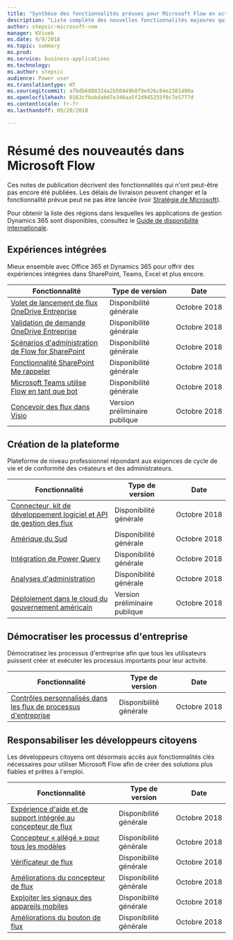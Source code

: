```yaml
---
title: "Synthèse des fonctionnalités prévues pour Microsoft Flow en octobre 2018"
description: "Liste complète des nouvelles fonctionnalités majeures qui seront disponibles dans la version d'octobre 2018 de Microsoft Flow."
author: stepsic-microsoft-com
manager: KVivek
ms.date: 9/9/2018
ms.topic: summary
ms.prod: 
ms.service: business-applications
ms.technology: 
ms.author: stepsic
audience: Power user
ms.translationtype: HT
ms.sourcegitcommit: a7bdb6880324a2b50449b8f9e926c84e2381490a
ms.openlocfilehash: 0163cfbabdabd7e346aa5f2d945255f0c7e5777d
ms.contentlocale: fr-fr
ms.lasthandoff: 09/20/2018

---
```


# <a name="summary-of-whats-new-in-microsoft-flow"></a>Résumé des nouveautés dans Microsoft Flow

Ces notes de publication décrivent des fonctionnalités qui n'ont peut-être pas encore été publiées. Les délais de livraison peuvent changer et la fonctionnalité prévue peut ne pas être lancée (voir [Stratégie de Microsoft](https://go.microsoft.com/fwlink/p/?linkid=2007332)).

Pour obtenir la liste des régions dans lesquelles les applications de gestion Dynamics 365 sont disponibles, consultez le [Guide de disponibilité internationale](https://aka.ms/dynamics_365_international_availability_deck).

## <a name="integrated-experiences"></a>Expériences intégrées

Mieux ensemble avec Office 365 et Dynamics 365 pour offrir des expériences intégrées dans SharePoint, Teams, Excel et plus encore.

| Fonctionnalité    | Type de version    | Date    |
| ---------- | ---------- | ---------- |
| [Volet de lancement de flux OneDrive Entreprise](onedrive-for-business-flow-launch-panel.md) | Disponibilité générale |  Octobre 2018  |
| [Validation de demande OneDrive Entreprise](onedrive-for-business-request-sign-off.md) | Disponibilité générale |  Octobre 2018  |
| [Scénarios d'administration de Flow for SharePoint](flow-for-sharepoint-admin-scenarios.md) | Disponibilité générale |  Octobre 2018  |
| [Fonctionnalité SharePoint Me rappeler](sharepoint-remind-me.md) | Disponibilité générale |  Octobre 2018  |
| [Microsoft Teams utilise Flow en tant que bot](microsoft-teams-uses-flow-as-a-bot.md) | Disponibilité générale |  Octobre 2018  |
| [Concevoir des flux dans Visio](design-flows-in-visio.md) | Version préliminaire publique |  Octobre 2018  |

## <a name="building-the-platform"></a>Création de la plateforme

Plateforme de niveau professionnel répondant aux exigences de cycle de vie et de conformité des créateurs et des administrateurs.

| Fonctionnalité    | Type de version    | Date    |
| ---------- | ---------- | ---------- |
| [Connecteur, kit de développement logiciel et API de gestion des flux](flow-management-connector-sdk-and-apis.md) | Disponibilité générale |  Octobre 2018  |
| [Amérique du Sud](south-america.md) | Disponibilité générale |  Octobre 2018  |
| [Intégration de Power Query](power-query-integration.md) | Disponibilité générale |  Octobre 2018  |
| [Analyses d'administration](admin-analytics.md) | Disponibilité générale |  Octobre 2018  |
| [Déploiement dans le cloud du gouvernement américain](us-government-cloud-deployment.md) | Version préliminaire publique |  Octobre 2018  |

## <a name="democratize-business-processes"></a>Démocratiser les processus d'entreprise

Démocratisez les processus d'entreprise afin que tous les utilisateurs puissent créer et exécuter les processus importants pour leur activité.

| Fonctionnalité    | Type de version    | Date    |
| ---------- | ---------- | ---------- |
| [Contrôles personnalisés dans les flux de processus d'entreprise](custom-controls-in-business-process-flows.md) | Disponibilité générale |  Octobre 2018  |

## <a name="empower-citizen-developers"></a>Responsabiliser les développeurs citoyens

Les développeurs citoyens ont désormais accès aux fonctionnalités clés nécessaires pour utiliser Microsoft Flow afin de créer des solutions plus fiables et prêtes à l'emploi.

| Fonctionnalité    | Type de version    | Date    |
| ---------- | ---------- | ---------- |
| [Expérience d'aide et de support intégrée au concepteur de flux](flow-support-help-inside-of-the-flow-designer.md) | Disponibilité générale |  Octobre 2018  |
| [Concepteur « allégé » pour tous les modèles](diet-designer-for-all-templates.md) | Disponibilité générale |  Octobre 2018  |
| [Vérificateur de flux](flow-checker.md) | Disponibilité générale |  Octobre 2018  |
| [Améliorations du concepteur de flux](flow-designer-enhancements.md) | Disponibilité générale |  Octobre 2018  |
| [Exploiter les signaux des appareils mobiles](leverage-device-signals-on-mobile-devices.md) | Disponibilité générale |  Octobre 2018  |
| [Améliorations du bouton de flux](flow-button-enhancements.md) | Disponibilité générale |  Octobre 2018  |

